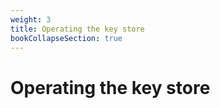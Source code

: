 ```yaml
---
weight: 3
title: Operating the key store
bookCollapseSection: true
---
```


# Operating the key store
